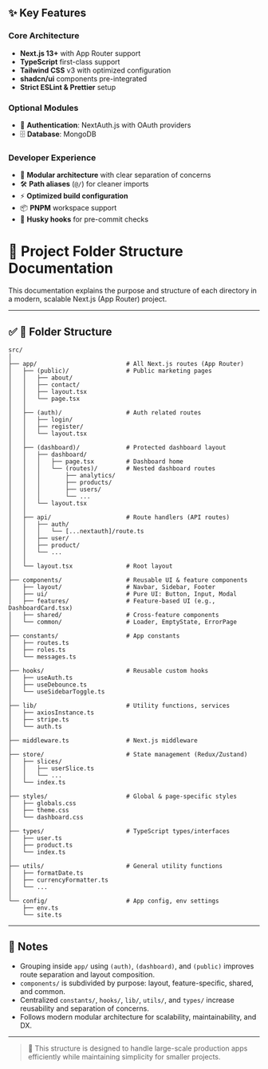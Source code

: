 ## ✨ Key Features

### Core Architecture

- **Next.js 13+** with App Router support
- **TypeScript** first-class support
- **Tailwind CSS** v3 with optimized configuration
- **shadcn/ui** components pre-integrated
- **Strict ESLint & Prettier** setup

### Optional Modules

- 🔐 **Authentication**: NextAuth.js with OAuth providers
- 🗄 **Database**: MongoDB

### Developer Experience

- 📁 **Modular architecture** with clear separation of concerns
- 🛠 **Path aliases** (`@/`) for cleaner imports
- ⚡ **Optimized build configuration**
- 📦 **PNPM** workspace support
- 🔄 **Husky hooks** for pre-commit checks

# 📁 Project Folder Structure Documentation

This documentation explains the purpose and structure of each directory in a modern, scalable Next.js (App Router) project.

---

## ✅ 🔰 Folder Structure

```
src/
│
├── app/                         # All Next.js routes (App Router)
│   ├── (public)/                # Public marketing pages
│   │   ├── about/
│   │   ├── contact/
│   │   ├── layout.tsx
│   │   └── page.tsx
│   │
│   ├── (auth)/                  # Auth related routes
│   │   ├── login/
│   │   ├── register/
│   │   └── layout.tsx
│   │
│   ├── (dashboard)/             # Protected dashboard layout
│   │   ├── dashboard/
│   │   │   ├── page.tsx         # Dashboard home
│   │   │   └── (routes)/        # Nested dashboard routes
│   │   │       ├── analytics/
│   │   │       ├── products/
│   │   │       ├── users/
│   │   │       └── ...
│   │   └── layout.tsx
│   │
│   ├── api/                     # Route handlers (API routes)
│   │   ├── auth/
│   │   │   └── [...nextauth]/route.ts
│   │   ├── user/
│   │   ├── product/
│   │   └── ...
│   │
│   └── layout.tsx               # Root layout
│
├── components/                  # Reusable UI & feature components
│   ├── layout/                  # Navbar, Sidebar, Footer
│   ├── ui/                      # Pure UI: Button, Input, Modal
│   ├── features/                # Feature-based UI (e.g., DashboardCard.tsx)
│   ├── shared/                  # Cross-feature components
│   └── common/                  # Loader, EmptyState, ErrorPage
│
├── constants/                   # App constants
│   ├── routes.ts
│   ├── roles.ts
│   └── messages.ts
│
├── hooks/                       # Reusable custom hooks
│   ├── useAuth.ts
│   ├── useDebounce.ts
│   └── useSidebarToggle.ts
│
├── lib/                         # Utility functions, services
│   ├── axiosInstance.ts
│   ├── stripe.ts
│   └── auth.ts
│
├── middleware.ts                # Next.js middleware
│
├── store/                       # State management (Redux/Zustand)
│   ├── slices/
│   │   ├── userSlice.ts
│   │   └── ...
│   └── index.ts
│
├── styles/                      # Global & page-specific styles
│   ├── globals.css
│   ├── theme.css
│   └── dashboard.css
│
├── types/                       # TypeScript types/interfaces
│   ├── user.ts
│   ├── product.ts
│   └── index.ts
│
├── utils/                       # General utility functions
│   ├── formatDate.ts
│   ├── currencyFormatter.ts
│   └── ...
│
└── config/                      # App config, env settings
    ├── env.ts
    └── site.ts
```

---

## 🧠 Notes

- Grouping inside `app/` using `(auth)`, `(dashboard)`, and `(public)` improves route separation and layout composition.
- `components/` is subdivided by purpose: layout, feature-specific, shared, and common.
- Centralized `constants/`, `hooks/`, `lib/`, `utils/`, and `types/` increase reusability and separation of concerns.
- Follows modern modular architecture for scalability, maintainability, and DX.

---

> 🎯 This structure is designed to handle large-scale production apps efficiently while maintaining simplicity for smaller projects.
